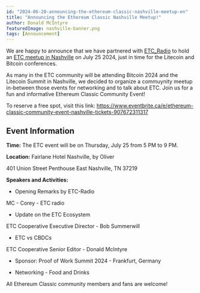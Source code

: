 ```yaml
---
id: "2024-06-20-announcing-the-ethereum-classic-nashville-meetup-en"
title: "Announcing the Ethereum Classic Nashville Meetup!"
author: Donald McIntyre
featuredImage: nashville-banner.png
tags: [Announcement]
---
```


We are happy to announce that we have partnered with [ETC_Radio](https://x.com/ETC_Radio_) to hold an [ETC meetup in Nashville](https://www.eventbrite.ca/e/ethereum-classic-community-event-nashville-tickets-907672311317) on July 25 2024, just in time for the Litecoin and Bitcoin conferences.

As many in the ETC community will be attending Bitcoin 2024 and the Litecoin Summit in Nashville, we decided to organize a commuynity meetup in-between those events for networking and to talk about ETC. Join us for a fun and informative Ethereum Classic Community Event!

To reserve a free spot, visit this link: https://www.eventbrite.ca/e/ethereum-classic-community-event-nashville-tickets-907672311317

## Event Information

**Time:** The ETC event will be on Thursday, July 25 from 5 PM to 9 PM.

**Location:** Fairlane Hotel Nashville, by Oliver

401 Union Street Penthouse East Nashville, TN 37219

**Speakers and Activities:**

- Opening Remarks by ETC-Radio

MC - Corey - ETC radio

- Update on the ETC Ecosystem

ETC Cooperative Executive Director - Bob Summerwill

- ETC vs CBDCs

ETC Cooperative Senior Editor - Donald McIntyre

- Sponsor: Proof of Work Summit 2024 - Frankfurt, Germany

- Networking - Food and Drinks

All Ethereum Classic community members and fans are welcome!
